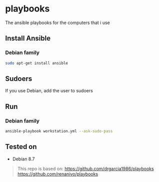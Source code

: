 # playbooks


The ansible playbooks for the computers that i use

## Install Ansible

### Debian family
```bash
sudo apt-get install ansible
```

## Sudoers

If you use Debian, add the user to sudoers

## Run

### Debian family
```bash
ansible-playbook workstation.yml --ask-sudo-pass
```


## Tested on

* Debian 8.7

> This repo is based on:
https://github.com/drgarcia1986/playbooks
https://github.com/renanivo/playbooks